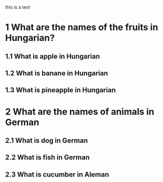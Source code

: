 
this is a text

# 1 What are the names of the fruits in Hungarian?


## 1.1 What is apple in Hungarian
## 1.2 What is banane in Hungarian
## 1.3 What is pineapple in Hungarian



# 2 What are the names of animals in German

## 2.1 What is dog in German
## 2.2 What is fish in German
## 2.3 What is cucumber in Aleman

